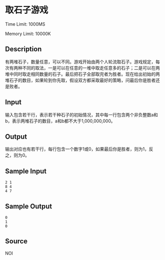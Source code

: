 # 取石子游戏

Time Limit: 1000MS

Memory Limit: 10000K


## Description

有两堆石子，数量任意，可以不同。游戏开始由两个人轮流取石子。游戏规定，每次有两种不同的取法，一是可以在任意的一堆中取走任意多的石子；二是可以在两堆中同时取走相同数量的石子。最后把石子全部取完者为胜者。现在给出初始的两堆石子的数目，如果轮到你先取，假设双方都采取最好的策略，问最后你是胜者还是败者。


## Input

输入包含若干行，表示若干种石子的初始情况，其中每一行包含两个非负整数a和b，表示两堆石子的数目，a和b都不大于1,000,000,000。


## Output

输出对应也有若干行，每行包含一个数字1或0，如果最后你是胜者，则为1，反之，则为0。


## Sample Input

```
2 1
8 4
4 7
```


## Sample Output

```
0
1
0
```


## Source

NOI
